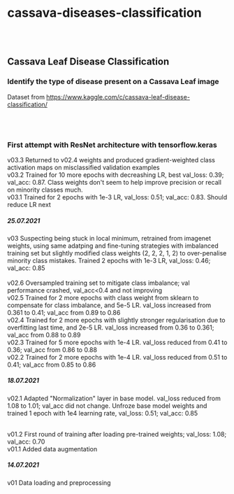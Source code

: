 # cassava-diseases-classification
<br/><br/>

## Cassava Leaf Disease Classification
### Identify the type of disease present on a Cassava Leaf image
Dataset from https://www.kaggle.com/c/cassava-leaf-disease-classification/<br/>
<br/><br/><br/>
### First attempt with ResNet architecture with tensorflow.keras
v03.3 Returned to v02.4 weights and produced gradient-weighted class activation maps on misclassified validation examples<br/>
v03.2 Trained for 10 more epochs with decreashing LR, best val_loss: 0.39; val_acc: 0.87. Class weights don't seem to help improve precision or recall on minority classes much. <br/>
v03.1 Trained for 2 epochs with 1e-3 LR, val_loss: 0.51; val_acc: 0.83. Should reduce LR next<br/>

##### 25.07.2021
v03 Suspecting being stuck in local minimum, retrained from imagenet weights, using same adatping and fine-tuning strategies with imbalanced training set but slightly modified class weights (2, 2, 2, 1, 2) to over-penalise minority class mistakes. Trained 2 epochs with 1e-3 LR, val_loss: 0.46; val_acc: 0.85<br/>
<br/>
v02.6 Oversampled training set to mitigate class imbalance; val performance crashed, val_acc<0.4 and not improving<br/>
v02.5 Trained for 2 more epochs with class weight from sklearn to compensate for class imbalance, and 5e-5 LR. val_loss increased from 0.361 to 0.41; val_acc from 0.89 to 0.86<br/>
v02.4 Trained for 2 more epochs with slightly stronger regularisation due to overfitting last time, and 2e-5 LR. val_loss increased from 0.36 to 0.361; val_acc from 0.88 to 0.89<br/>
v02.3 Trained for 5 more epochs with 1e-4 LR. val_loss reduced from 0.41 to 0.36; val_acc from 0.86 to 0.88<br/>
v02.2 Trained for 2 more epochs with 1e-4 LR. val_loss reduced from 0.51 to 0.41; val_acc from 0.85 to 0.86<br/>

##### 18.07.2021
v02.1 Adapted "Normalization" layer in base model. val_loss reduced from 1.08 to 1.01; val_acc did not change. Unfroze base model weights and trained 1 epoch with 1e4 learning rate, val_loss: 0.51; val_acc: 0.85<br/>

<br/>
v01.2 First round of training after loading pre-trained weights; val_loss: 1.08; val_acc: 0.70<br/>
v01.1 Added data augmentation<br/>

##### 14.07.2021
v01 Data loading and preprocessing<br/>
